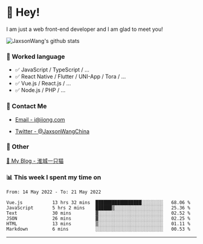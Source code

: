 # 👋 Hey!

I am just a web front-end developer and I am glad to meet you!

![JaxsonWang's github stats](https://github-readme-stats.vercel.app/api?username=JaxsonWang&&show_icons=true&&title_color=1abc9c&&icon_color=1abc9c)


### 📝 Worked language

- ✅ JavaScript / TypeScript / ...
- ✅ React Native / Flutter / UNI-App / Tora / ...
- ✅ Vue.js / React.js / ...
- ✅ Node.js / PHP / ...

### 📮 Contact Me

- [Email - i@iiong.com](mailto:i@iiong.com)

- [Twitter - @JaxsonWangChina](https://twitter.com/JaxsonWangChina)

### 🤪 Other

[📌 My Blog - 淮城一只猫](https://iiong.com)

### 📊 This week I spent my time on

<!--START_SECTION:waka-->

```text
From: 14 May 2022 - To: 21 May 2022

Vue.js           13 hrs 32 mins  █████████████████░░░░░░░░   68.06 %
JavaScript       5 hrs 2 mins    ██████▒░░░░░░░░░░░░░░░░░░   25.36 %
Text             30 mins         ▓░░░░░░░░░░░░░░░░░░░░░░░░   02.52 %
JSON             26 mins         ▓░░░░░░░░░░░░░░░░░░░░░░░░   02.25 %
HTML             13 mins         ▒░░░░░░░░░░░░░░░░░░░░░░░░   01.11 %
Markdown         6 mins          ░░░░░░░░░░░░░░░░░░░░░░░░░   00.53 %
```

<!--END_SECTION:waka-->

---
